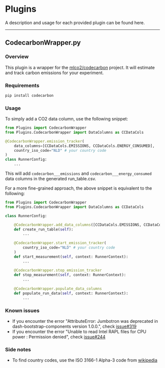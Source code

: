 
# Plugins

A description and usage for each provided plugin can be found here.

---

## CodecarbonWrapper.py

### Overview

This plugin is a wrapper for the [mlco2/codecarbon](https://github.com/mlco2/codecarbon) project. It will estimate and track carbon emissions for your experiment.

### Requirements

```bash
pip install codecarbon
```

### Usage

To simply add a CO2 data column, use the following snippet:

```python
from Plugins import CodecarbonWrapper
from Plugins.CodecarbonWrapper import DataColumns as CCDataCols

@CodecarbonWrapper.emission_tracker(
    data_columns=[CCDataCols.EMISSIONS, CCDataCols.ENERGY_CONSUMED],
    country_iso_code="NLD" # your country code
)
class RunnerConfig:
    ...
```

This will add `codecarbon___emissions` and `codecarbon___energy_consumed` data columns in the generated run_table.csv.

For a more fine-grained approach, the above snippet is equivalent to the following:

```python
from Plugins import CodecarbonWrapper
from Plugins.CodecarbonWrapper import DataColumns as CCDataCols

class RunnerConfig:

    @CodecarbonWrapper.add_data_columns([CCDataCols.EMISSIONS, CCDataCols.ENERGY_CONSUMED])
    def create_run_table(self):
        ...
    
    @CodecarbonWrapper.start_emission_tracker(
        country_iso_code="NLD" # your country code
    )
    def start_measurement(self, context: RunnerContext):
        ...
    
    @CodecarbonWrapper.stop_emission_tracker
    def stop_measurement(self, context: RunnerContext):
        ...
    
    @CodecarbonWrapper.populate_data_columns
    def populate_run_data(self, context: RunnerContext):
        ...
```

### Known issues

* If you encounter the error "AttributeError: Jumbotron was deprecated in dash-bootstrap-components version 1.0.0.", check [issue#319](https://github.com/mlco2/codecarbon/issues/319)
* If you encounter the error "Unable to read Intel RAPL files for CPU power : Permission denied", check [issue#244](https://github.com/mlco2/codecarbon/issues/244)

### Side notes

* To find country codes, use the ISO 3166-1 Alpha-3 code from [wikipedia](https://en.wikipedia.org/wiki/List_of_ISO_3166_country_codes)
